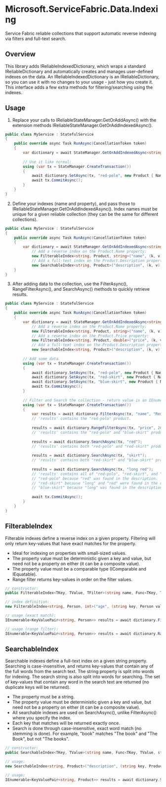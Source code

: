 # Microsoft.ServiceFabric.Data.Indexing

Service Fabric reliable collections that support automatic reverse indexing via filters and full-text search.

## Overview
This library adds IReliableIndexedDictionary, which wraps a standard IReliableDictionary and automatically creates and manages user-defined indexes on the data.  An IReliableIndexedDictionary is an IReliableDictionary, so you can use it with no changes to your usage - just how you create it.  This interface adds a few extra methods for filtering/searching using the indexes.

## Usage
1. Replace your calls to IReliableStateManager.GetOrAddAsync() with the extension methods IReliableStateManager.GetOrAddIndexedAsync().

```csharp
public class MyService : StatefulService
{
    public override async Task RunAsync(CancellationToken token)
    {
        var dictionary = await StateManager.GetOrAddIndexedAsync<string, Product>("products");
        
        // Use it like normal:
        using (var tx = StateManager.CreateTransaction())
        {
            await dictionary.SetAsync(tx, "red-polo", new Product { Name = "Red Polo", Description = "..." });
            await tx.CommitAsync();
        }
    }
}
```

2. Define your indexes (name and property), and pass those to IReliableStateManager.GetOrAddIndexedAsync().  Index names must be unique for a given reliable collection (they can be the same for different collections).

```csharp
public class MyService : StatefulService
{
    public override async Task RunAsync(CancellationToken token)
    {
        var dictionary = await StateManager.GetOrAddIndexedAsync<string, Product>("products",
            // Add a reverse index on the Product.Name property:
            new FilterableIndex<string, Product, string>("name", (k, v) => v.Name),
            // Add a full-text index on the Product.Description property:
            new SearchableIndex<string, Product>("description", (k, v) => v.Description));
    }
}
```

3. After adding data to the collection, use the FilterAsync(), RangeFilterAsync(), and SearchAsync() methods to quickly retrieve results.

```csharp
public class MyService : StatefulService
{
    public override async Task RunAsync(CancellationToken token)
    {
        var dictionary = await StateManager.GetOrAddIndexedAsync<string, Product>("products",
            // Add a reverse index on the Product.Name property:
            new FilterableIndex<string, Product, string>("name", (k, v) => v.Name),
            // Add a reverse index on the Product.Price property:
            new FilterableIndex<string, Product, double>("price", (k, v) => v.Price),
            // Add a full-text index on the Product.Description property:
            new SearchableIndex<string, Product>("description", (k, v) => v.Description));
        
        // Add some data.
        using (var tx = StateManager.CreateTransaction())
        {
            await dictionary.SetAsync(tx, "red-polo", new Product { Name = "Red Polo", Price = 29.99, Description = "A red polo t-shirt." });
            await dictionary.SetAsync(tx, "red-skirt", new Product { Name = "Red Skirt", Price = 19.99, Description = "A long red skirt." });
            await dictionary.SetAsync(tx, "blue-skirt", new Product { Name = "Blue Skirt", Price = 24.99, Description = "A long blue skirt." });
            await tx.CommitAsync();
        }
        
        // Filter and Search the collection - return value is an IEnumerable<KeyValuePair<TKey, TValue>>.
        using (var tx = StateManager.CreateTransaction())
        {
            var results = await dictionary.FilterAsync(tx, "name", "Red Polo");
            // 'results' contains the "red-polo" product.
            
            results = await dictionary.RangeFilterAsync(tx, "price", 20, 30);
            // 'results' contains the "red-polo" and "blue-skirt" products.
            
            results = await dictionary.SearchAsync(tx, "red");
            // 'results' contains both "red-polo" and "red-skirt" products.
            
            results = await dictionary.SearchAsync(tx, "skirt");
            // 'results' contains both "red-skirt" and "blue-skirt" products.
            
            results = await dictionary.SearchAsync(tx, "long red");
            // 'results' contains all of "red-polo", "red-skirt", and "blue-skirt" products:
            // "red-polo" because "red" was found in the description.
            // "red-skirt" because "long" and "red" were found in the description.
            // "blue-skirt" because "long" was found in the description.
            
            await tx.CommitAsync();
        }
    }
}
```

## FilterableIndex
Filterable indexes define a reverse index on a given property.  Filtering will only return key-values that have exact matches for the property.

- Ideal for indexing on properties with small-sized values.
- The property value must be deterministic given a key and value, but need not be a property on either (it can be a composite value).
- The property value must be a comparable type (IComparable<T> and IEquatable<T>).
- Range filter returns key-values in order on the filter values.

```csharp
// constructor:
public FilterableIndex<TKey, TValue, TFilter>(string name, Func<TKey, TValue, TFilter> filter)

// index definition:
new FilterableIndex<string, Person, int>("age", (string key, Person value) => value.Age);

// usage (exact match):
IEnumerable<KeyValuePair<string, Person>> results = await dictionary.FilterAsync(tx, "age", 30);

// usage (range filter):
IEnumerable<KeyValuePair<string, Person>> results = await dictionary.RangeFilterAsync(tx, "age", 20, 30);
```

## SearchableIndex

Searchable indexes define a full-text index on a given string property.  Searching is case-insensitive, and returns key-values that contain any of the full words from the search text.  The string property is split into words for indexing.  The search string is also split into words for searching.  The set of key-values that contain any word in the search text are returned (no duplicate keys will be returned).

- The property must be a string.
- The property value must be deterministic given a key and value, but need not be a property on either (it can be a composite value).
- All searchable indexes are used on SearchAsync(), unlike FilterAsync() where you specify the index.
- Each key that matches will be returned exactly once.
- Search is done through case-insensitive, exact word match (no stemming is done).  For example, "book" matches "The book" and "The Book", but not "The books".

```csharp
// constructor:
public SearchableIndex<TKey, TValue>(string name, Func<TKey, TValue, string> property)

// usage:
new SearchableIndex<string, Product>("description", (string key, Product value) => value.Description);

// usage:
IEnumerable<KeyValuePair<string, Product>> results = await dictionary.SearchAsync(tx, "search text here");
```
